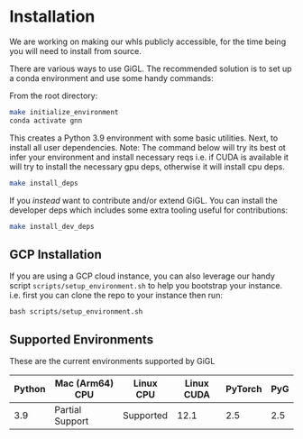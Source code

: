 # Installation

We are working on making our whls publicly accessible, for the time being you will need to install from source.

There are various ways to use GiGL. The recommended solution is to set up a conda environment and use some handy
commands:

From the root directory:

```bash
make initialize_environment
conda activate gnn
```

This creates a Python 3.9 environment with some basic utilities. Next, to install all user dependencies. Note: The
command below will try its best ot infer your environment and install necessary reqs i.e. if CUDA is available it will
try to install the necessary gpu deps, otherwise it will install cpu deps.

```bash
make install_deps
```

If you *instead* want to contribute and/or extend GiGL. You can install the developer deps which includes some extra
tooling useful for contributions:

```bash
make install_dev_deps
```

## GCP Installation

If you are using a GCP cloud instance, you can also leverage our handy script `scripts/setup_environment.sh` to help you
bootstrap your instance. i.e. first you can clone the repo to your instance then run:

```
bash scripts/setup_environment.sh
```

## Supported Environments

These are the current environments supported by GiGL

| Python | Mac (Arm64) CPU | Linux CPU | Linux CUDA | PyTorch | PyG |
| ------ | --------------- | --------- | ---------- | ------- | --- |
| 3.9    | Partial Support | Supported | 12.1       | 2.5     | 2.5 |
